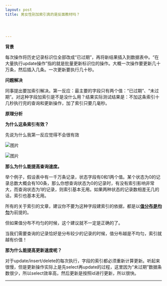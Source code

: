 ```yaml
---
layout: post
title: 男女性别加索引真的是反面教材吗？




---
```


**背景**

每次操作将历史记录标识位全部改成“已过期”，再将新结果插入到数据表中。“在大量执行update操作”指的就是批量更新标识位的操作。大概一次操作要更新几十万条，然后插入几条。一次更新要执行几十秒。

**问题解决**

同事提出要加索引解决。第一反应：最主要的字段只有两个值：“已过期”、“未过期”。对这种字段加索引是不是没什么用？结果实际测试结果是：不加这条索引十几秒执行完的查询和更新操作，加了索引只要几毫秒。

**原理分析**

**为什么这条索引有效？**

先说为什么我第一反应觉得不会很有效

![图片](https://mmbiz.qpic.cn/mmbiz_png/2tk5ianItRlibsicbHxHNficSEZrSPTPlg887gorEmFNlVsu5UCZcr88tzLRYD2C89fFHBrvzLcRqiaMEQ4hToycHTQ/640?wx_fmt=png&tp=webp&wxfrom=5&wx_lazy=1&wx_co=1)

![图片](https://mmbiz.qpic.cn/mmbiz_png/2tk5ianItRlibsicbHxHNficSEZrSPTPlg88upamLYZAiauqfu1sI87pJ2WCm4y48iaB6MUbW34geVMhRSy8icLBnTkHA/640?wx_fmt=png&tp=webp&wxfrom=5&wx_lazy=1&wx_co=1)

**那么为什么能提高查询速度。**

举个例子，假设表中有一千万条记录，状态字段有0和1两个值。某个状态为0的记录总数大概会有100条，那么你想查询状态为0的记录时，有没有索引影响非常大，而查询状态为1的记录，则索引基本无用。如果两种状态的记录数相差无几的话，索引也基本无用。

所有的关于索引的文章，建议你不要为这种字段建索引的依据，都是以<u>**值分布是均匀**</u>为前提的。

但如果值分布不均匀的时候，这个建议就不一定是正确的了。

当我们需要查询的记录恰好是分布较少的记录的时候，值分布越是不均匀，索引就越有价值！

**那为什么能提高更新速度呢？**

对于update/insert/delete的每次执行，字段的索引都必须重新计算更新。听起来很慢，但是更新操作实际上是先select再update的过程，这里因为“未过期”数据条数很少，所以select效率高，然后更新是按照id进行更新，所以很快。





---

